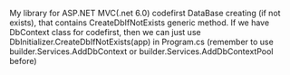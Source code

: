 My library for ASP.NET MVC(.net 6.0) codefirst DataBase creating (if not exists), 
that contains CreateDbIfNotExists generic method.
If we have DbContext class for codefirst, then we can just use DbInitializer.CreateDbIfNotExists<ClassName>(app) in Program.cs (remember to use builder.Services.AddDbContext or builder.Services.AddDbContextPool before)
